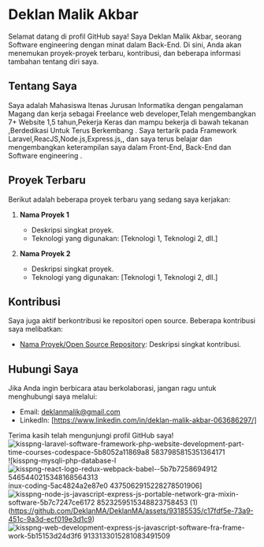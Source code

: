 # Deklan Malik Akbar

Selamat datang di profil GitHub saya! Saya Deklan Malik Akbar, seorang Software engineering dengan minat dalam Back-End. Di sini, Anda akan menemukan proyek-proyek terbaru, kontribusi, dan beberapa informasi tambahan tentang diri saya.

## Tentang Saya

Saya adalah Mahasiswa Itenas Jurusan Informatika dengan pengalaman Magang dan kerja sebagai Freelance web developer,Telah mengembangkan 7+ Website 1,5 tahun,Pekerja Keras dan mampu bekerja di bawah tekanan ,Berdedikasi Untuk Terus Berkembang . Saya tertarik pada Framework Laravel,ReacJS,Node.js,Express.js,, dan saya terus belajar dan mengembangkan keterampilan saya dalam Front-End, Back-End dan Software engineering .

## Proyek Terbaru

Berikut adalah beberapa proyek terbaru yang sedang saya kerjakan:

1. **Nama Proyek 1**
   - Deskripsi singkat proyek.
   - Teknologi yang digunakan: [Teknologi 1, Teknologi 2, dll.]

2. **Nama Proyek 2**
   - Deskripsi singkat proyek.
   - Teknologi yang digunakan: [Teknologi 1, Teknologi 2, dll.]

## Kontribusi

Saya juga aktif berkontribusi ke repositori open source. Beberapa kontribusi saya melibatkan:

- [Nama Proyek/Open Source Repository](link_repository): Deskripsi singkat kontribusi.

## Hubungi Saya

Jika Anda ingin berbicara atau berkolaborasi, jangan ragu untuk menghubungi saya melalui:

- Email: deklanmalik@gmail.com
- LinkedIn: [https://www.linkedin.com/in/deklan-malik-akbar-063686297/]


Terima kasih telah mengunjungi profil GitHub saya!
![kisspng-laravel-software-framework-php-website-development-part-time-courses-codespace-5b8052a11869a8 5837985815351364171](https://github.com/DeklanMA/DeklanMA/assets/93185535/4ff7ef6c-f967-489a-ad3d-add75246d51a)
![kisspng-mysqli-php-database-l![kisspng-react-logo-redux-webpack-babel--5b7b7258694912 5465440215348168564313](https://github.com/DeklanMA/DeklanMA/assets/93185535/f398e80f-df97-487d-8272-d9fdcf87dd47)
inux-coding-5ac4824a2e87e0 4375062915228278501906]![kisspng-node-js-javascript-express-js-portable-network-gra-mixin-software-5b7c7247ce6172 8523259515348823758453 (1)](https://github.com/DeklanMA/DeklanMA/assets/93185535/f4693ce1-c9e5-4fd4-8aaf-4016f0c71fa1)
(https://github.com/DeklanMA/DeklanMA/assets/93185535/c17fdf5e-73a9-451c-9a3d-ecf019e3d1c9)![kisspng-web-development-express-js-javascript-software-fra-frame-work-5b15153d24d3f6 9133133015281083491509](https://github.com/DeklanMA/DeklanMA/assets/93185535/0f91c39d-124f-41b7-b688-fc2ee91160db)


